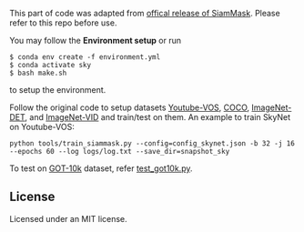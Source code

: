 This part of code was adapted from [offical release of SiamMask](https://github.com/foolwood/SiamMask). Please refer to this repo before use.

You may follow the **Environment setup** or run
```
$ conda env create -f environment.yml
$ conda activate sky
$ bash make.sh
```
to setup the environment.

Follow the original code to setup datasets [Youtube-VOS](https://youtube-vos.org/dataset/), 
[COCO](http://cocodataset.org/#download), 
[ImageNet-DET](http://image-net.org/challenges/LSVRC/2015/), 
and [ImageNet-VID](http://image-net.org/challenges/LSVRC/2015/) and train/test on them. 
An example to train SkyNet on Youtube-VOS:
```
python tools/train_siammask.py --config=config_skynet.json -b 32 -j 16 --epochs 60 --log logs/log.txt --save_dir=snapshot_sky
```
To test on [GOT-10k](http://got-10k.aitestunion.com/) dataset, refer [test_got10k.py](./test_got10k.py).

## License
Licensed under an MIT license.

